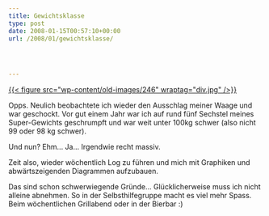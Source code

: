 ```yaml
---
title: Gewichtsklasse
type: post
date: 2008-01-15T00:57:10+00:00
url: /2008/01/gewichtsklasse/




---
```

[{{< figure src="wp-content/old-images/246" wraptag="div.jpg" />}}][1]

Opps. Neulich beobachtete ich wieder den Ausschlag meiner Waage und war geschockt. Vor gut einem Jahr war ich auf rund fünf Sechstel meines Super-Gewichts geschrumpft und war weit unter 100kg schwer (also nicht 99 oder 98 kg schwer).

Und nun? Ehm... Ja... Irgendwie recht massiv.

Zeit also, wieder wöchentlich Log zu führen und mich mit Graphiken und abwärtszeigenden Diagrammen aufzubauen.

Das sind schon schwerwiegende Gründe... Glücklicherweise muss ich nicht alleine abnehmen. So in der Selbsthilfegruppe macht es viel mehr Spass. Beim wöchentlichen Grillabend oder in der Bierbar :)

 [1]: http://www.comics.com//comics/drabble/archive/drabble-20080114.html
